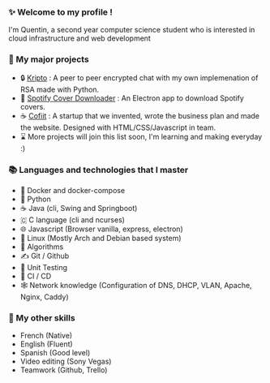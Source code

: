 ### ✨ Welcome to my profile !

I'm Quentin, a second year computer science student who is interested in cloud infrastructure and web development

### 💼 My major projects

* 🔒 [Kripto](https://github.com/qaniere/Kripto) : A peer to peer encrypted chat with my own implemenation of RSA made with Python.
* 🎵 [Spotify Cover Downloader](https://github.com/qaniere/spotify-cover-downloader) : An Electron app to download Spotify covers.
* ☕ [Cofiit](https://github.com/qaniere/Cofiit) : A startup that we invented, wrote the business plan and made the website. Designed with HTML/CSS/Javascript in team.
* ⌛ More projects will join this list soon, I'm learning and making everyday :)

### 📚 Languages and technologies that I master

* 🐋 Docker and docker-compose
* 🐍 Python
* ☕ Java (cli, Swing and Springboot)
* 🇨 C language (cli and ncurses)
* 🌐 Javascript (Browser vanilla, express, electron)
* 🐧 Linux (Mostly Arch and Debian based system)
* 🧩 Algorithms
* ✍️ Git / Github
* 🔬 Unit Testing
* 🤖 CI / CD
* 🕸️ Network knowledge (Configuration of DNS, DHCP, VLAN, Apache, Nginx, Caddy)

### 🔧 My other skills

* French (Native)
* English (Fluent)
* Spanish (Good level)
* Video editing (Sony Vegas)
* Teamwork (Github, Trello)
